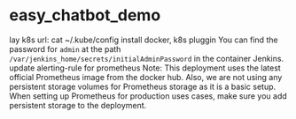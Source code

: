 # easy_chatbot_demo
lay k8s url:  cat ~/.kube/config
install docker, k8s pluggin
You can find the password for `admin` at the path `/var/jenkins_home/secrets/initialAdminPassword` in the container Jenkins.
update alerting-rule for prometheus
Note: This deployment uses the latest official Prometheus image from the docker hub. Also, we are not using any persistent storage volumes for Prometheus storage as it is a basic setup. When setting up Prometheus for production uses cases, make sure you add persistent storage to the deployment.